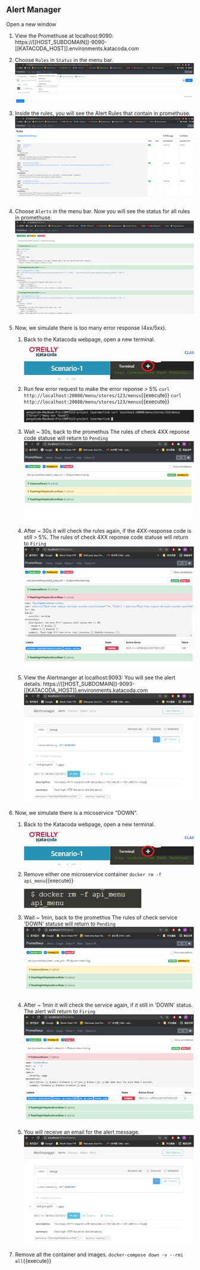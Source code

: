 ## Alert Manager

Open a new window

1.  View the Promethuse at localhost:9090:
    https://[[HOST_SUBDOMAIN]]-9090-[[KATACODA_HOST]].environments.katacoda.com

2.  Choose `Rules` in `Status` in the menu bar.
    ![Katacoda Logo](./assets/step7/Prometheus_Rules.jpg)

3.  Inside the rules, you will see the Alert Rules that contain in promethuse.
    ![Katacoda Logo](./assets/step7/Prometheus_Rules1.jpg)  

4.  Choose `Alerts` in the menu bar.
    Now you will see the status for all rules in promethuse.
    ![Katacoda Logo](./assets/step7/Prometheus_Alerts.jpg)

5.  Now, we simulate there is too many error response (4xx/5xx).
    1.  Back to the Katacoda webpage, open a new terminal.
        ![Katacoda Logo](./assets/step7/New_Terminal.JPG)

    2.  Run few error request to make the error reponse > 5%
        `curl http://localhost:20080/menu/stores/123/menus`{{execute}}
        `curl http://localhost:20080/menu/stores/123/menus`{{execute}}

        ![Katacoda Logo](./assets/step7/Prometheus_Alerts_ErrorCode.jpg)

    3.  Wait ~ 30s, back to the promethus 
        The rules of check 4XX reponse code statuse will return to `Pending`
        ![Katacoda Logo](./assets/step7/Prometheus_Alert_Error4xx_pending.jpg)

    4.  After ~ 30s it will check the rules again, if the 4XX-response code is still > 5%.
        The rules of check 4XX reponse code statuse will return to `Firing`
        ![Katacoda Logo](./assets/step7/Prometheus_Alert_Error4xx.jpg)

    5.  View the Alertmanger at localhost:9093:
        You will see the alert details.
    https://[[HOST_SUBDOMAIN]]-9093-[[KATACODA_HOST]].environments.katacoda.com
        ![Katacoda Logo](./assets/step7/Prometheus_Alertmanger.jpg)

6.  Now, we simulate there is a micoservice "DOWN".
    1.  Back to the Katacoda webpage, open a new terminal.
        ![Katacoda Logo](./assets/step7/New_Terminal.JPG) 

    2.  Remove either one microservice container
        `docker rm -f api_menu`{{execute}}

        ![Katacoda Logo](./assets/step7/Prometheus_DeleteContainer.jpg)

    3.  Wait ~ 1min, back to the promethus 
        The rules of check service 'DOWN' statuse will return to `Pending`
        ![Katacoda Logo](./assets/step7/Prometheus_Alerts_Pendine.jpg)

    4.  After ~ 1min it will check the service again, if it still in 'DOWN' status. The alert will return to `Firing`
        ![Katacoda Logo](./assets/step7/Prometheus_Alerts_Firing.jpg)

    5.  You will receive an email for the alert message.
        ![Katacoda Logo](./assets/step7/Prometheus_Alertmanger.jpg)

7.  Remove all the container and images.
    `docker-compose down -v --rmi all`{{execute}}